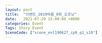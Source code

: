 ```yaml
---
layout: post
title:  "이벤트_2019여름_0화_오프닝"
date:   2021-07-29 15:00:00 +0000
categories: Event
Tags: Story Event
SceneCode: ["scene_evt190627_cp0_q1_s10"]
---
```

